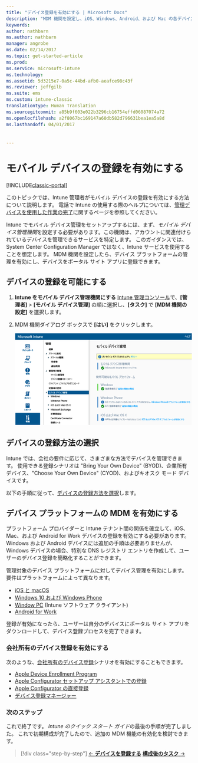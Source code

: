 ```yaml
---
title: "デバイス登録を有効にする | Microsoft Docs"
description: "MDM 機関を設定し、iOS、Windows、Android、および Mac の各デバイスの登録を有効にします。"
keywords: 
author: nathbarn
ms.author: nathbarn
manager: angrobe
ms.date: 02/14/2017
ms.topic: get-started-article
ms.prod: 
ms.service: microsoft-intune
ms.technology: 
ms.assetid: 5d3215e7-0a5c-44bd-afb0-aeafce98c43f
ms.reviewer: jeffgilb
ms.suite: ems
ms.custom: intune-classic
translationtype: Human Translation
ms.sourcegitcommit: a85b9f603e022b3296cb16754effd06087074a72
ms.openlocfilehash: a2f8067bc169147a60db582d796631bea1ea5a8d
ms.lasthandoff: 04/01/2017


---
```


# <a name="enable-enrollment-for-mobile-devices"></a>モバイル デバイスの登録を有効にする

[!INCLUDE[classic-portal](../includes/classic-portal.md)]

このトピックでは、Intune 管理者がモバイル デバイスの登録を有効にする方法について説明します。 電話で Intune の使用する際のヘルプについては、[管理デバイスを使用した作業の完了](https://docs.microsoft.com/intune/enduser/company-portal-frequently-asked-questions)に関するページを参照してください。

Intune でモバイル デバイス管理をセットアップするには、まず、*モバイル デバイス管理機関*を設定する必要があります。この機関は、アカウントに関連付けられているデバイスを管理できるサービスを特定します。 このガイダンスでは、System Center Configuration Manager ではなく、Intune サービスを使用することを想定します。 MDM 機関を設定したら、デバイス プラットフォームの管理を有効にし、デバイスをポータル サイト アプリに登録できます。

## <a name="enable-device-enrollment"></a>デバイスの登録を可能にする

1. **Intune をモバイル デバイス管理機関にする**
    [Intune 管理コンソール](https://manage.microsoft.com/)で、**[管理者]** > **[モバイル デバイス管理]** の順に選択し、**[タスク]** で **[MDM 機関の設定]** を選択します。  

2. MDM 機関ダイアログ ボックスで **[はい]** をクリックします。

    ![管理コンソール。 MDM を Intune に設定](./media/mdmAuthority.png)

## <a name="choose-how-to-enroll-devices"></a>デバイスの登録方法の選択

Intune では、会社の要件に応じて、さまざまな方法でデバイスを管理できます。 使用できる登録シナリオは "Bring Your Own Device" (BYOD)、企業所有デバイス、"Choose Your Own Device" (CYOD)、およびキオスク モード デバイスです。

以下の手順に従って、[デバイスの登録方法を選択](choose-how-to-enroll-devices1.md)します。

## <a name="enable-mdm-for-your-device-platform"></a>デバイス プラットフォームの MDM を有効にする
プラットフォーム プロバイダーと Intune テナント間の関係を確立して、iOS、Mac、および Android for Work デバイスの登録を有効にする必要があります。 Windows および Android デバイスには追加の手順は必要ありませんが、Windows デバイスの場合、特別な DNS レジストリ エントリを作成して、ユーザーのデバイス登録を簡略化することができます。

管理対象のデバイス プラットフォームに対してデバイス管理を有効にします。 要件はプラットフォームによって異なります。

- [iOS と macOS](https://docs.microsoft.com/intune/deploy-use/set-up-ios-and-mac-management-with-microsoft-intune)
- [Windows 10 および Windows Phone](https://docs.microsoft.com/intune/deploy-use/set-up-windows-device-management-with-microsoft-intune)
- [Window PC](https://docs.microsoft.com/intune/deploy-use/manage-windows-pcs-with-microsoft-intune) (Intune ソフトウェア クライアント)
- [Android for Work](https://docs.microsoft.com/intune/deploy-use/set-up-android-for-work)

登録が有効になったら、ユーザーは自分のデバイスにポータル サイト アプリをダウンロードして、デバイス登録プロセスを完了できます。

### <a name="enable-company-owned-device-enrollment"></a>会社所有のデバイス登録を有効にする
次のような、[会社所有のデバイス登録](https://docs.microsoft.com/intune/deploy-use/manage-corporate-owned-devices)シナリオを有効にすることもできます。
- [Apple Device Enrollment Program](https://docs.microsoft.com/intune/deploy-use/ios-device-enrollment-program-in-microsoft-intune)
- [Apple Configurator セットアップ アシスタントでの登録](https://docs.microsoft.com/intune/deploy-use/ios-setup-assistant-enrollment-in-microsoft-intune)
- [Apple Configurator の直接登録](https://docs.microsoft.com/intune/deploy-use/ios-direct-enrollment-in-microsoft-intune)
- [デバイス登録マネージャー](https://docs.microsoft.com/intune/deploy-use/enroll-corporate-owned-devices-with-the-device-enrollment-manager-in-microsoft-intune)

### <a name="next-steps"></a>次のステップ
これで終了です。 *Intune のクイック スタート ガイド*の最後の手順が完了しました。 これで初期構成が完了したので、追加の MDM 機能の有効化を検討できます。

>[!div class="step-by-step"]
>[&larr; **デバイスを登録する**](.\start-with-a-paid-subscription-to-microsoft-intune-step-8.md)     [**構成後のタスク** &rarr;](.\post-configuration-tasks.md)  

